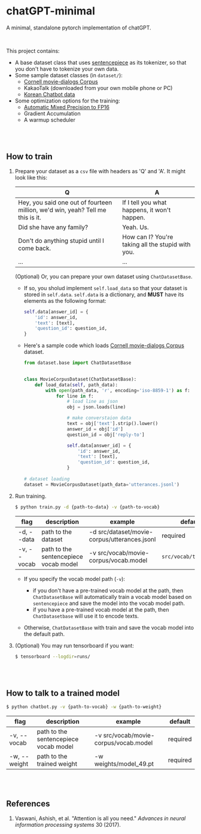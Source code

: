 # chatGPT-minimal

A minimal, standalone pytorch implementation of chatGPT.

<br/>

This project contains:

- A base dataset class that uses [sentencepiece](https://github.com/google/sentencepiece) as its tokenizer, so that you don't have to tokenize your own data.
- Some sample dataset classes (in `dataset/`):
  - [Cornell movie-dialogs Corpus](https://www.cs.cornell.edu/~cristian/Cornell_Movie-Dialogs_Corpus.html)
  - KakaoTalk (downloaded from your own mobile phone or PC)
  - [Korean Chatbot data](https://github.com/songys/Chatbot_data)
- Some optimization options for the training:
  - [Automatic Mixed Precision to FP16](https://pytorch.org/docs/stable/notes/amp_examples.html)
  - Gradient Accumulation
  - A warmup scheduler

<br/>

<br/>

## How to train

1. Prepare your dataset as a `csv` file with headers as 'Q' and 'A'. It might look like this:

   | Q                                                            | A                                                 |
   | ------------------------------------------------------------ | ------------------------------------------------- |
   | Hey, you said one out of fourteen million, we'd win, yeah? Tell me this is it. | If I tell you what happens, it won't happen.      |
   | Did she have any family?                                     | Yeah. Us.                                         |
   | Don't do anything stupid until I come back.                  | How can I? You're taking all the stupid with you. |
   | ...                                                          | ...                                               |

   (Optional) Or, you can prepare your own dataset using `ChatDatasetBase`.

   - If so, you sholud implement `self.load_data` so that your dataset is stored in `self.data`. `self.data` is a dictionary, and **MUST** have its elements as the following format:

     ```python
     self.data[answer_id] = {
         'id': answer_id,
         'text': [text],
         'question_id': question_id,
     }
     ```

   - Here's a sample code which loads [Cornell movie-dialogs Corpus](https://www.cs.cornell.edu/~cristian/Cornell_Movie-Dialogs_Corpus.html) dataset.

     ```python
     from dataset.base import ChatDatasetBase
      
     
     class MovieCorpusDataset(ChatDatasetBase):
         def load_data(self, path_data):
             with open(path_data, 'r', encoding='iso-8859-1') as f:
                 for line in f:
                     # load line as json
                     obj = json.loads(line)
     
                     # make converstaion data
                     text = obj['text'].strip().lower()
                     answer_id = obj['id']
                     question_id = obj['reply-to']
     
                     self.data[answer_id] = {
                         'id': answer_id,
                         'text': [text],
                         'question_id': question_id,
                     }
      
     # dataset loading
     dataset = MovieCorpusDataset(path_data='utterances.jsonl')
     ```

2. Run training. 

   ```bash
   $ python train.py -d {path-to-data} -v {path-to-vocab}
   ```

   | flag        | description                           | example                                      | default               |
   | ----------- | ------------------------------------- | -------------------------------------------- | --------------------- |
   | -d, --data  | path to the dataset                   | -d src/dataset/movie-corpus/utterances.jsonl | required              |
   | -v, --vocab | path to the sentencepiece vocab model | -v src/vocab/movie-corpus/vocab.model        | `src/vocab/tmp.model` |

   - If you specify the vocab model path (`-v`):

     - if you don't have a pre-trained vocab model at the path, then `ChatDatasetBase` will automatically train a vocab model based on `sentencepiece` and save the model into the vocab model path.
     - if you have a pre-trained vocab model at the path, then `ChatDatasetbase` will use it to encode texts.

   - Otherwise, `ChatDatasetBase` with train and save the vocab model into the default path.

3. (Optional) You may run tensorboard if you want:

   ```bash
   $ tensorboard --logdir=runs/
   ```

   

<br/>

<br/>

## How to talk to a trained model

```bash
$ python chatbot.py -v {path-to-vocab} -w {path-to-weight}
```

| flag         | description                           | example                               | default  |
| ------------ | ------------------------------------- | ------------------------------------- | -------- |
| -v, --vocab  | path to the sentencepiece vocab model | -v src/vocab/movie-corpus/vocab.model | required |
| -w, --weight | path to the trained weight            | -w weights/model_49.pt                | required |

<br/>

<br/>

## References

1. Vaswani, Ashish, et al. "Attention is all you need." _Advances in neural information processing systems_ 30 (2017).
